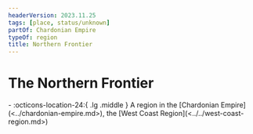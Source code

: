 ```yaml
---
headerVersion: 2023.11.25
tags: [place, status/unknown]
partOf: Chardonian Empire
typeOf: region
title: Northern Frontier
---
```

# The Northern Frontier
<div class="grid cards ext-narrow-margin ext-one-column" markdown>
-    :octicons-location-24:{ .lg .middle } A region in the [Chardonian Empire](<../chardonian-empire.md>), the [West Coast Region](<../../west-coast-region.md>)  
</div>




